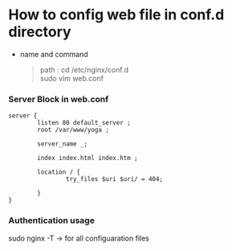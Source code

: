 # How to config web file in conf.d directory

- name and command
  > path : cd /etc/nginx/conf.d <br>
  > sudo vim web.conf

### Server Block in web.conf
```
server {
        listen 80 default_server ;
        root /var/www/yoga ;

        server_name _;

        index index.html index.htm ;

        location / {
                try_files $uri $uri/ = 404;

        }
}
```
### Authentication usage
sudo nginx -T -> for all configuaration files
